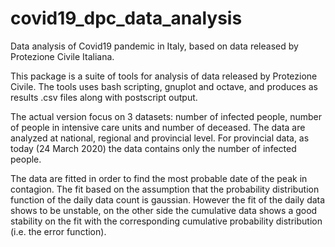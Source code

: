 # covid19_dpc_data_analysis
Data analysis of Covid19 pandemic in Italy, based on data released by Protezione Civile Italiana.


This package is a suite of tools for analysis of data released by Protezione Civile.
The tools uses bash scripting, gnuplot and octave, and produces as results .csv files along with postscript output.

The actual version focus on 3 datasets: number of infected people, number of people in intensive care units and number of deceased. The data are analyzed at national, regional and provincial level.
For provincial data, as today (24 March 2020) the data contains only the number of infected people.

The data are fitted in order to find the most probable date of the peak in contagion. The fit based on the assumption that the probability distribution function of the daily data count is gaussian. However the fit of the daily data shows to be unstable, on the other side the cumulative data shows a good stability on the fit with the corresponding cumulative probability distribution (i.e. the error function).




